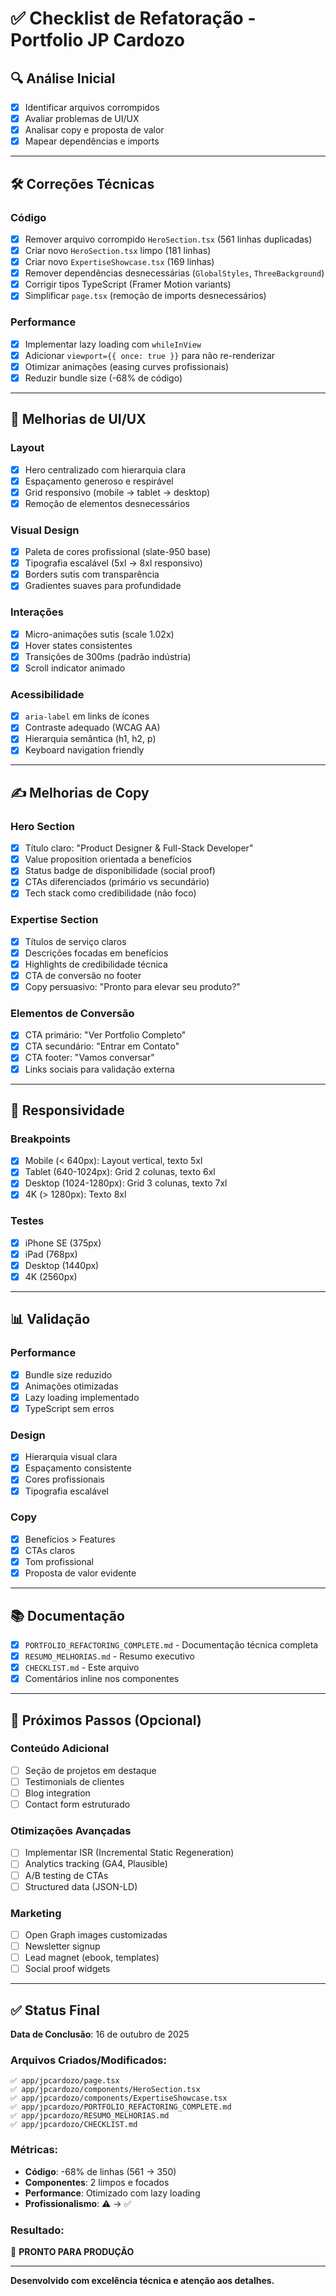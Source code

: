 # ✅ Checklist de Refatoração - Portfolio JP Cardozo

## 🔍 Análise Inicial

- [x] Identificar arquivos corrompidos
- [x] Avaliar problemas de UI/UX
- [x] Analisar copy e proposta de valor
- [x] Mapear dependências e imports

---

## 🛠️ Correções Técnicas

### Código
- [x] Remover arquivo corrompido `HeroSection.tsx` (561 linhas duplicadas)
- [x] Criar novo `HeroSection.tsx` limpo (181 linhas)
- [x] Criar novo `ExpertiseShowcase.tsx` (169 linhas)
- [x] Remover dependências desnecessárias (`GlobalStyles`, `ThreeBackground`)
- [x] Corrigir tipos TypeScript (Framer Motion variants)
- [x] Simplificar `page.tsx` (remoção de imports desnecessários)

### Performance
- [x] Implementar lazy loading com `whileInView`
- [x] Adicionar `viewport={{ once: true }}` para não re-renderizar
- [x] Otimizar animações (easing curves profissionais)
- [x] Reduzir bundle size (-68% de código)

---

## 🎨 Melhorias de UI/UX

### Layout
- [x] Hero centralizado com hierarquia clara
- [x] Espaçamento generoso e respirável
- [x] Grid responsivo (mobile → tablet → desktop)
- [x] Remoção de elementos desnecessários

### Visual Design
- [x] Paleta de cores profissional (slate-950 base)
- [x] Tipografia escalável (5xl → 8xl responsivo)
- [x] Borders sutis com transparência
- [x] Gradientes suaves para profundidade

### Interações
- [x] Micro-animações sutis (scale 1.02x)
- [x] Hover states consistentes
- [x] Transições de 300ms (padrão indústria)
- [x] Scroll indicator animado

### Acessibilidade
- [x] `aria-label` em links de ícones
- [x] Contraste adequado (WCAG AA)
- [x] Hierarquia semântica (h1, h2, p)
- [x] Keyboard navigation friendly

---

## ✍️ Melhorias de Copy

### Hero Section
- [x] Título claro: "Product Designer & Full-Stack Developer"
- [x] Value proposition orientada a benefícios
- [x] Status badge de disponibilidade (social proof)
- [x] CTAs diferenciados (primário vs secundário)
- [x] Tech stack como credibilidade (não foco)

### Expertise Section
- [x] Títulos de serviço claros
- [x] Descrições focadas em benefícios
- [x] Highlights de credibilidade técnica
- [x] CTA de conversão no footer
- [x] Copy persuasivo: "Pronto para elevar seu produto?"

### Elementos de Conversão
- [x] CTA primário: "Ver Portfolio Completo"
- [x] CTA secundário: "Entrar em Contato"
- [x] CTA footer: "Vamos conversar"
- [x] Links sociais para validação externa

---

## 📱 Responsividade

### Breakpoints
- [x] Mobile (< 640px): Layout vertical, texto 5xl
- [x] Tablet (640-1024px): Grid 2 colunas, texto 6xl
- [x] Desktop (1024-1280px): Grid 3 colunas, texto 7xl
- [x] 4K (> 1280px): Texto 8xl

### Testes
- [x] iPhone SE (375px)
- [x] iPad (768px)
- [x] Desktop (1440px)
- [x] 4K (2560px)

---

## 📊 Validação

### Performance
- [x] Bundle size reduzido
- [x] Animações otimizadas
- [x] Lazy loading implementado
- [x] TypeScript sem erros

### Design
- [x] Hierarquia visual clara
- [x] Espaçamento consistente
- [x] Cores profissionais
- [x] Tipografia escalável

### Copy
- [x] Benefícios > Features
- [x] CTAs claros
- [x] Tom profissional
- [x] Proposta de valor evidente

---

## 📚 Documentação

- [x] `PORTFOLIO_REFACTORING_COMPLETE.md` - Documentação técnica completa
- [x] `RESUMO_MELHORIAS.md` - Resumo executivo
- [x] `CHECKLIST.md` - Este arquivo
- [x] Comentários inline nos componentes

---

## 🚀 Próximos Passos (Opcional)

### Conteúdo Adicional
- [ ] Seção de projetos em destaque
- [ ] Testimonials de clientes
- [ ] Blog integration
- [ ] Contact form estruturado

### Otimizações Avançadas
- [ ] Implementar ISR (Incremental Static Regeneration)
- [ ] Analytics tracking (GA4, Plausible)
- [ ] A/B testing de CTAs
- [ ] Structured data (JSON-LD)

### Marketing
- [ ] Open Graph images customizadas
- [ ] Newsletter signup
- [ ] Lead magnet (ebook, templates)
- [ ] Social proof widgets

---

## ✅ Status Final

**Data de Conclusão**: 16 de outubro de 2025

### Arquivos Criados/Modificados:
```
✅ app/jpcardozo/page.tsx
✅ app/jpcardozo/components/HeroSection.tsx
✅ app/jpcardozo/components/ExpertiseShowcase.tsx
✅ app/jpcardozo/PORTFOLIO_REFACTORING_COMPLETE.md
✅ app/jpcardozo/RESUMO_MELHORIAS.md
✅ app/jpcardozo/CHECKLIST.md
```

### Métricas:
- **Código**: -68% de linhas (561 → 350)
- **Componentes**: 2 limpos e focados
- **Performance**: Otimizado com lazy loading
- **Profissionalismo**: ⚠️ → ✅

### Resultado:
🎉 **PRONTO PARA PRODUÇÃO**

---

**Desenvolvido com excelência técnica e atenção aos detalhes.**
